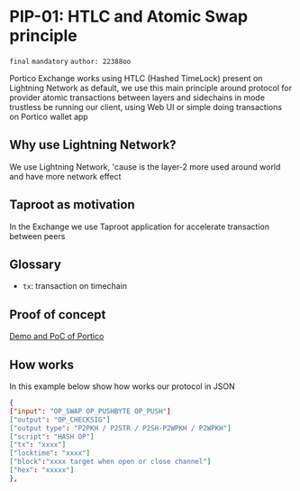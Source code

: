 # PIP-01: HTLC and Atomic Swap principle

`final` `mandatory` `author: 22388oo`

Portico Exchange works using HTLC (Hashed TimeLock) present on Lightning Network as default, we use this main principle around protocol for provider atomic transactions between layers and sidechains in mode trustless be running our client, using Web UI or simple doing transactions on Portico wallet app

## Why use Lightning Network?

We use Lightning Network, 'cause is the layer-2 more used around world and have more network effect

## Taproot as motivation

In the Exchange we use Taproot application for accelerate transaction between peers

## Glossary

- `tx`: transaction on timechain

## Proof of concept

[Demo and PoC of Portico](https://github.com/PorticoExchange/Portico-Swap)

## How works

In this example below show how works our protocol in JSON

``` json
{
["input": "OP_SWAP OP_PUSHBYTE OP_PUSH"]
["output": "OP_CHECKSIG"] 
["output type": "P2PKH / P2STR / P2SH-P2WPKH / P2WPKH"]
["script": "HASH OP"]
["tx": "xxxx"]
["locktime": "xxxx"]
["block":"xxxx target when open or close channel"]
["hex": "xxxxx"]
},


